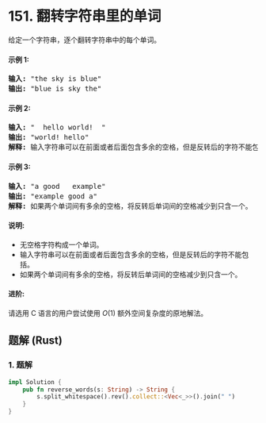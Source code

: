 # 151. 翻转字符串里的单词
给定一个字符串，逐个翻转字符串中的每个单词。

#### 示例 1:
<pre>
<strong>输入:</strong> "the sky is blue"
<strong>输出:</strong> "blue is sky the"
</pre>

#### 示例 2:
<pre>
<strong>输入:</strong> "  hello world!  "
<strong>输出:</strong> "world! hello"
<strong>解释:</strong> 输入字符串可以在前面或者后面包含多余的空格，但是反转后的字符不能包括。
</pre>

#### 示例 3:
<pre>
<strong>输入:</strong> "a good   example"
<strong>输出:</strong> "example good a"
<strong>解释:</strong> 如果两个单词间有多余的空格，将反转后单词间的空格减少到只含一个。
</pre>

#### 说明:
* 无空格字符构成一个单词。
* 输入字符串可以在前面或者后面包含多余的空格，但是反转后的字符不能包括。
* 如果两个单词间有多余的空格，将反转后单词间的空格减少到只含一个。

#### 进阶:
请选用 C 语言的用户尝试使用 *O*(1) 额外空间复杂度的原地解法。

## 题解 (Rust)

### 1. 题解
```Rust
impl Solution {
    pub fn reverse_words(s: String) -> String {
        s.split_whitespace().rev().collect::<Vec<_>>().join(" ")
    }
}
```

